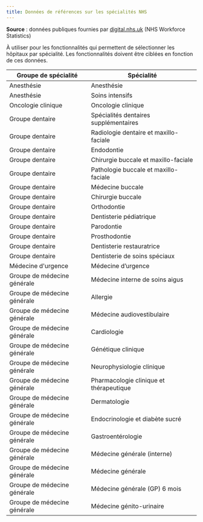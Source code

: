 ```yaml
---
title: Données de références sur les spécialités NHS
---
```


**Source** : données publiques fournies par [digital.nhs.uk](http://digital.nhs.uk/) (NHS Workforce Statistics)

À utiliser pour les fonctionnalités qui permettent de sélectionner les hôpitaux par spécialité. Les fonctionnalités doivent être ciblées en fonction de ces données.

| **Groupe de spécialité** | **Spécialité** |
| --- | --- |
| Anesthésie | Anesthésie |
| Anesthésie | Soins intensifs |
| Oncologie clinique | Oncologie clinique |
| Groupe dentaire | Spécialités dentaires supplémentaires |
| Groupe dentaire | Radiologie dentaire et maxillo-faciale |
| Groupe dentaire | Endodontie |
| Groupe dentaire | Chirurgie buccale et maxillo-faciale |
| Groupe dentaire | Pathologie buccale et maxillo-faciale |
| Groupe dentaire | Médecine buccale |
| Groupe dentaire | Chirurgie buccale |
| Groupe dentaire | Orthodontie |
| Groupe dentaire | Dentisterie pédiatrique |
| Groupe dentaire | Parodontie |
| Groupe dentaire | Prosthodontie |
| Groupe dentaire | Dentisterie restauratrice |
| Groupe dentaire | Dentisterie de soins spéciaux |
| Médecine d'urgence | Médecine d’urgence |
| Groupe de médecine générale | Médecine interne de soins aigus |
| Groupe de médecine générale | Allergie |
| Groupe de médecine générale | Médecine audiovestibulaire |
| Groupe de médecine générale | Cardiologie |
| Groupe de médecine générale | Génétique clinique |
| Groupe de médecine générale | Neurophysiologie clinique |
| Groupe de médecine générale | Pharmacologie clinique et thérapeutique |
| Groupe de médecine générale | Dermatologie |
| Groupe de médecine générale | Endocrinologie et diabète sucré |
| Groupe de médecine générale | Gastroentérologie |
| Groupe de médecine générale | Médecine générale (interne) |
| Groupe de médecine générale | Médecine générale |
| Groupe de médecine générale | Médecine générale (GP) 6 mois |
| Groupe de médecine générale | Médecine génito-urinaire |
